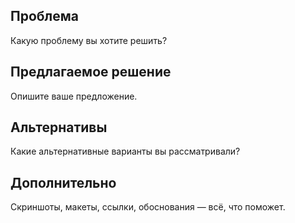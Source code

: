 ﻿---
name: Запрос на улучшение
about: Предложить идею или улучшение
labels: enhancement
---

## Проблема
Какую проблему вы хотите решить?

## Предлагаемое решение
Опишите ваше предложение.

## Альтернативы
Какие альтернативные варианты вы рассматривали?

## Дополнительно
Скриншоты, макеты, ссылки, обоснования — всё, что поможет.
